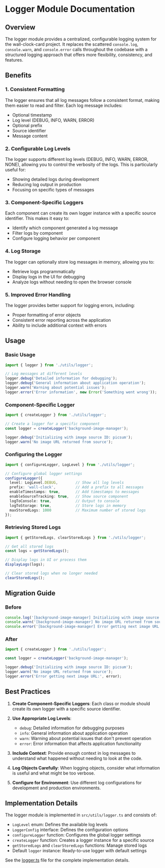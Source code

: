 # Logger Module Documentation

## Overview

The logger module provides a centralized, configurable logging system for the wall-clock-card project. It replaces the scattered `console.log`, `console.warn`, and `console.error` calls throughout the codebase with a structured logging approach that offers more flexibility, consistency, and features.

## Benefits

### 1. Consistent Formatting

The logger ensures that all log messages follow a consistent format, making them easier to read and filter. Each log message includes:
- Optional timestamp
- Log level (DEBUG, INFO, WARN, ERROR)
- Optional prefix
- Source identifier
- Message content

### 2. Configurable Log Levels

The logger supports different log levels (DEBUG, INFO, WARN, ERROR, NONE), allowing you to control the verbosity of the logs. This is particularly useful for:
- Showing detailed logs during development
- Reducing log output in production
- Focusing on specific types of messages

### 3. Component-Specific Loggers

Each component can create its own logger instance with a specific source identifier. This makes it easy to:
- Identify which component generated a log message
- Filter logs by component
- Configure logging behavior per component

### 4. Log Storage

The logger can optionally store log messages in memory, allowing you to:
- Retrieve logs programmatically
- Display logs in the UI for debugging
- Analyze logs without needing to open the browser console

### 5. Improved Error Handling

The logger provides better support for logging errors, including:
- Proper formatting of error objects
- Consistent error reporting across the application
- Ability to include additional context with errors

## Usage

### Basic Usage

```typescript
import { logger } from './utils/logger';

// Log messages at different levels
logger.debug('Detailed information for debugging');
logger.debug('General information about application operation');
logger.warn('Warning about potential issues');
logger.error('Error information', new Error('Something went wrong'));
```

### Component-Specific Logger

```typescript
import { createLogger } from './utils/logger';

// Create a logger for a specific component
const logger = createLogger('background-image-manager');

logger.debug('Initializing with image source ID: picsum');
logger.warn('No image URL returned from source');
```

### Configuring the Logger

```typescript
import { configureLogger, LogLevel } from './utils/logger';

// Configure global logger settings
configureLogger({
  level: LogLevel.DEBUG,        // Show all log levels
  prefix: 'wall-clock',         // Add a prefix to all messages
  enableTimestamps: true,       // Add timestamps to messages
  enableSourceTracking: true,   // Show source component
  logToConsole: true,           // Output to console
  logToStorage: true,           // Store logs in memory
  maxStoredLogs: 1000           // Maximum number of stored logs
});
```

### Retrieving Stored Logs

```typescript
import { getStoredLogs, clearStoredLogs } from './utils/logger';

// Get all stored logs
const logs = getStoredLogs();

// Display logs in UI or process them
displayLogs(logs);

// Clear stored logs when no longer needed
clearStoredLogs();
```

## Migration Guide

### Before

```typescript
console.log('[background-image-manager] Initializing with image source ID: picsum');
console.warn('[background-image-manager] No image URL returned from source');
console.error('[background-image-manager] Error getting next image URL:', error);
```

### After

```typescript
import { createLogger } from './utils/logger';

const logger = createLogger('background-image-manager');

logger.debug('Initializing with image source ID: picsum');
logger.warn('No image URL returned from source');
logger.error('Error getting next image URL:', error);
```

## Best Practices

1. **Create Component-Specific Loggers**: Each class or module should create its own logger with a specific source identifier.

2. **Use Appropriate Log Levels**:
   - `debug`: Detailed information for debugging purposes
   - `info`: General information about application operation
   - `warn`: Warning about potential issues that don't prevent operation
   - `error`: Error information that affects application functionality

3. **Include Context**: Provide enough context in log messages to understand what happened without needing to look at the code.

4. **Log Objects Carefully**: When logging objects, consider what information is useful and what might be too verbose.

5. **Configure for Environment**: Use different log configurations for development and production environments.

## Implementation Details

The logger module is implemented in `src/utils/logger.ts` and consists of:

- `LogLevel` enum: Defines the available log levels
- `LoggerConfig` interface: Defines the configuration options
- `configureLogger` function: Configures the global logger settings
- `createLogger` function: Creates a logger instance for a specific source
- `getStoredLogs` and `clearStoredLogs` functions: Manage stored logs
- Default `logger` instance: Ready-to-use logger with default settings

See the [logger.ts](logger.ts) file for the complete implementation details.